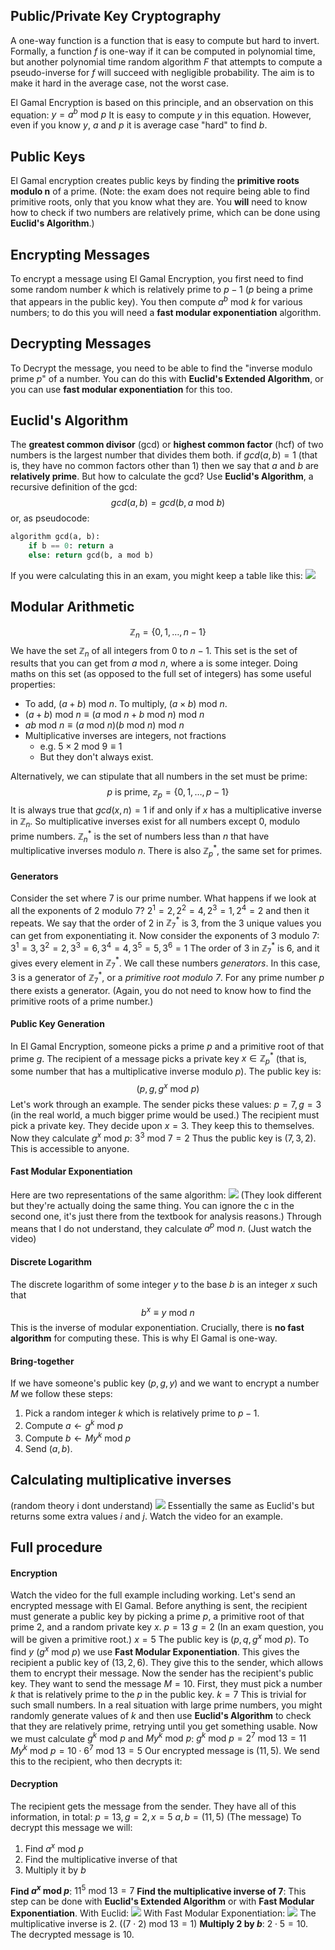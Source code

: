## Public/Private Key Cryptography
A one-way function is a function that is easy to compute but hard to invert.
Formally, a function $f$ is one-way if it can be computed in polynomial time, but another polynomial time random algorithm $F$ that attempts to compute a pseudo-inverse for $f$ will succeed with negligible probability.
The aim is to make it hard in the average case, not the worst case.

El Gamal Encryption is based on this principle, and an observation on this equation:
$y = a^b \text{ mod } p$
It is easy to compute $y$ in this equation. However, even if you know $y$, $a$ and $p$ it is average case "hard" to find $b$.

## Public Keys
El Gamal encryption creates public keys by finding the **primitive roots modulo n** of a prime. (Note: the exam does not require being able to find primitive roots, only that you know what they are. You **will** need to know how to check if two numbers are relatively prime, which can be done using **Euclid's Algorithm**.)

## Encrypting Messages
To encrypt a message using El Gamal Encryption, you first need to find some random number $k$ which is relatively prime to $p - 1$ ($p$ being a prime that appears in the public key). You then compute $a^b \text{ mod } k$ for various numbers; to do this you will need a **fast modular exponentiation** algorithm.

## Decrypting Messages
To Decrypt the message, you need to be able to find the "inverse modulo prime $p$" of a number. You can do this with **Euclid's Extended Algorithm**, or you can use **fast modular exponentiation** for this too.

## Euclid's Algorithm
The **greatest common divisor** (gcd) or **highest common factor** (hcf) of two numbers is the largest number that divides them both. if $gcd(a, b) = 1$ (that is, they have no common factors other than 1) then we say that $a$ and $b$ are **relatively prime**. But how to calculate the gcd? Use **Euclid's Algorithm**, a recursive definition of the gcd:
$$gcd(a, b) = gcd(b, a \text{ mod } b)$$
or, as pseudocode:
```python
algorithm gcd(a, b):
	if b == 0: return a
	else: return gcd(b, a mod b)
```
If you were calculating this in an exam, you might keep a table like this:
![](Pasted%20image%2020230322122134.png)

## Modular Arithmetic
$$\mathbb{Z}_n = \{0, 1,\dots, n-1\}$$
We have the set $\mathbb{Z}_n$ of all integers from $0$ to $n-1$. This set is the set of results that you can get from $a \text{ mod } n$, where a is some integer. Doing maths on this set (as opposed to the full set of integers) has some useful properties:
- To add, $(a + b) \text{ mod } n$. To multiply, $(a \times b) \text{ mod } n$.
- $(a + b) \text{ mod } n \equiv (a \text{ mod } n + b \text{ mod } n) \text{ mod } n$
- $ab\text{ mod }n \equiv (a\text{ mod }n)(b\text{ mod }n)\text{ mod }n$
- Multiplicative inverses are integers, not fractions
	- e.g. $5 \times 2 \text{ mod } 9 \equiv 1$
	- But they don't always exist.

Alternatively, we can stipulate that all numbers in the set must be prime:
$$p \text{ is prime, } \mathbb{z}_p=\{0, 1, \dots, p-1\}$$
It is always true that $gcd(x, n) = 1$ if and only if $x$ has a multiplicative inverse in $\mathbb{Z}_n$. So multiplicative inverses exist for all numbers except 0, modulo prime numbers.
$\mathbb{Z}_n^*$ is the set of numbers less than $n$ that have multiplicative inverses modulo $n$. There is also $\mathbb{Z}_p^*$, the same set for primes.
#### Generators
Consider the set where 7 is our prime number. What happens if we look at all the exponents of 2 modulo 7?
$2^1=2, 2^2=4, 2^3=1, 2^4=2$ and then it repeats.
We say that the order of 2 in $\mathbb{Z}_7^*$ is 3, from the 3 unique values you can get from exponentiating it.
Now consider the exponents of 3 modulo 7:
$3^1 = 3, 3^2=2, 3^3=6, 3^4=4, 3^5=5, 3^6=1$
The order of 3 in $\mathbb{Z}_7^*$ is 6, and it gives every element in $\mathbb{Z}_7^*$. We call these numbers *generators*. In this case, 3 is a generator of $\mathbb{Z}_7^*$, or a *primitive root modulo 7*.
For any prime number $p$ there exists a generator.
(Again, you do not need to know how to find the primitive roots of a prime number.)

#### Public Key Generation
In El Gamal Encryption, someone picks a prime $p$ and a primitive root of that prime $g$.
The recipient of a message picks a private key $x \in \mathbb{Z}_p^*$ (that is, some number that has a multiplicative inverse modulo $p$). The public key is:
$$(p, g, g^x \text{ mod } p)$$
Let's work through an example.
The sender picks these values:
$p = 7, g = 3$ (in the real world, a much bigger prime would be used.)
The recipient must pick a private key. They decide upon $x = 3$. They keep this to themselves.
Now they calculate $g^x \text{ mod } p$:
$3^3 \text{ mod } 7 = 2$
Thus the public key is $(7, 3, 2)$. This is accessible to anyone.
#### Fast Modular Exponentiation
Here are two representations of the same algorithm:
![](Pasted%20image%2020230322130522.png)
(They look different but they're actually doing the same thing. You can ignore the c in the second one, it's just there from the textbook for analysis reasons.)
Through means that I do not understand, they calculate $a^p \text{ mod } n$. (Just watch the video)
#### Discrete Logarithm
The discrete logarithm of some integer $y$ to the base $b$ is an integer $x$ such that
$$b^x \equiv y \text{ mod } n$$
This is the inverse of modular exponentiation. Crucially, there is **no fast algorithm** for computing these. This is why El Gamal is one-way.

#### Bring-together
If we have someone's public key $(p, g, y)$ and we want to encrypt a number $M$ we follow these steps:
1. Pick a random integer $k$ which is relatively prime to $p-1$.
2. Compute $a \leftarrow g^k \text{ mod } p$
3. Compute $b \leftarrow My^k \text{ mod } p$
4. Send $(a, b)$.

## Calculating multiplicative inverses
(random theory i dont understand)
![](Pasted%20image%2020230322133341.png)
Essentially the same as Euclid's but returns some extra values $i$ and $j$.
Watch the video for an example.

## Full procedure
#### Encryption
Watch the video for the full example including working.
Let's send an encrypted message with El Gamal. Before anything is sent, the recipient must generate a public key by picking a prime $p$, a primitive root of that prime $2$, and a random private key $x$.
$p = 13$
$g = 2$
(In an exam question, you will be given a primitive root.)
$x = 5$
The public key is $(p, q, g^x \text{ mod } p)$. To find $y$ ($g^x \text{ mod } p$) we use **Fast Modular Exponentiation**.
This gives the recipient a public key of $(13, 2, 6)$. They give this to the sender, which allows them to encrypt their message.
Now the sender has the recipient's public key. They want to send the message $M=10$. First, they must pick a number $k$ that is relatively prime to the $p$ in the public key.
$k = 7$
This is trivial for such small numbers. In a real situation with large prime numbers, you might randomly generate values of $k$ and then use **Euclid's Algorithm** to check that they are relatively prime, retrying until you get something usable.
Now we must calculate $g^k \text{ mod } p$ and $My^k \text{ mod } p$:
$g^k \text{ mod } p = 2^7 \text{ mod } 13 = 11$
$My^k \text{ mod } p = 10\cdot6^7 \text{ mod } 13 = 5$
Our encrypted message is $(11, 5)$. We send this to the recipient, who then decrypts it:
#### Decryption
The recipient gets the message from the sender. They have all of this information, in total:
$p = 13, g = 2, x = 5$
$a, b = (11, 5)$ (The message)
To decrypt this message we will:
1. Find $a^x \text{ mod } p$
2. Find the multiplicative inverse of that
3. Multiply it by $b$

**Find $a^x \text{ mod } p$**:
$11^5 \text{ mod } 13 = 7$
**Find the multiplicative inverse of 7**:
This step can be done with **Euclid's Extended Algorithm** or with **Fast Modular Exponentiation**.
With Euclid:
![](Pasted%20image%2020230322140738.png)
With Fast Modular Exponentiation:
![](Pasted%20image%2020230322140942.png)
The multiplicative inverse is 2. ($(7 \cdot 2) \text{ mod } 13 = 1$)
**Multiply 2 by $b$**:
$2 \cdot 5 = 10$.
The decrypted message is 10.